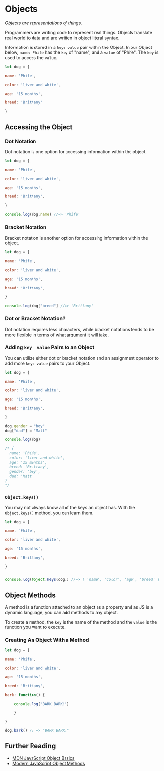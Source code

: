 # Objects

_Objects are representations of things._

Programmers are writing code to represent real things. Objects translate real world to data and are written in object literal syntax.

Information is stored in a `key: value` pair within the Object. In our Object below, `name: Phife` has the  `key` of "name", and a `value` of "Phife". The `key` is used to access the `value`.

```js
let dog = {

name: 'Phife',

color: 'liver and white',

age: '15 months',

breed: 'Brittany'

}
```

## Accessing the Object

### Dot Notation

Dot notation is one option for accessing information within the object.

```js
let dog = {

name: 'Phife',

color: 'liver and white',

age: '15 months',

breed: 'Brittany',

}

console.log(dog.name) //=> 'Phife'

```

### Bracket Notation

Bracket notation is another option for accessing information within the object.

```js
let dog = {

name: 'Phife',

color: 'liver and white',

age: '15 months',

breed: 'Brittany',

}

console.log(dog["breed"] //=> 'Brittany'

```

### Dot or Bracket Notation?

Dot notation requires less characters, while bracket notations tends to be more flexible in terms of what argument it will take.

### **Adding `key: value` Pairs to an Object**

You can utilize either dot or bracket notation and an assignment operator to add more `key: value` pairs to your Object.

```js
let dog = {

name: 'Phife',

color: 'liver and white',

age: '15 months',

breed: 'Brittany',

}

dog.gender = "boy"
dog["dad"] = "Matt"

console.log(dog)

/* {
  name: 'Phife',
  color: 'liver and white',
  age: '15 months',
  breed: 'Brittany',
  gender: 'boy',
  dad: 'Matt'
}
*/

```

### **`Object.keys()`**

You may not always know all of the keys an object has. With the `Object.keys()` method, you can learn them.

```js
let dog = {

name: 'Phife',

color: 'liver and white',

age: '15 months',

breed: 'Brittany',

}


console.log(Object.keys(dog)) //=> [ 'name', 'color', 'age', 'breed' ]


```

## Object Methods

A method is a function attached to an object as a property and as JS is a dynamic language, you can add methods to any object.

To create a method, the `key` is the name of the method and the `value` is the function you want to execute.

### **Creating An Object With a Method**

```js
let dog = {

name: 'Phife',

color: 'liver and white',

age: '15 months',

breed: 'Brittany',

bark: function() {

    console.log("BARK BARK!")

    }

}

dog.bark() // => "BARK BARK!"


```

## **Further Reading**

- [MDN JavaScript Object Basics](<https://developer.mozilla.org/en-US/docs/Learn/JavaScript/Objects/Basics>)
- [Modern JavaScript Object Methods](<https://javascript.info/object-methods>)
